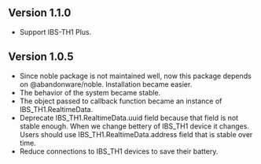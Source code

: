 ## Version 1.1.0

* Support IBS-TH1 Plus.


## Version 1.0.5

* Since noble package is not maintained well, now this package depends on @abandonware/noble. Installation became easier.
* The behavior of the system became stable.
* The object passed to callback function became an instance of IBS_TH1.RealtimeData.
* Deprecate IBS_TH1.RealtimeData.uuid field because that field is not stable enough. When we change bettery of IBS_TH1 device it changes. Users should use IBS_TH1.RealtimeData.address field that is stable over time.
* Reduce connections to IBS_TH1 devices to save their battery.
